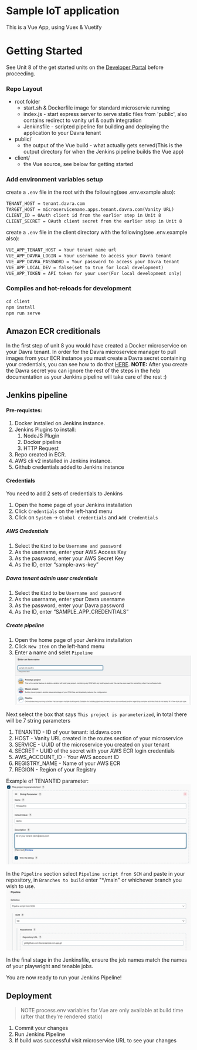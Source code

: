 Sample IoT application
=======================================

This is a Vue App, using Vuex & Vuetify

# Getting Started
See Unit 8 of the get started units on the [Developer Portal](https://www.developer.davra.com/get-started/unit-8/) before proceeding.
### Repo Layout

* root folder
  - start.sh & Dockerfile image for standard microservie running
  - index.js - start express server to serve static files from 'public', also contains redirect to vanity url & oauth integration
  - Jenkinsfile - scripted pipeline for building and deploying the application to your Davra tenant
* public/
  - the output of the Vue build - what actually gets served(This is the output directory for when the Jenkins pipeline builds the Vue app)
* client/
  - the Vue source, see below for getting started

### Add environment variables setup

create a `.env` file in the root with the following(see .env.example also):
```
TENANT_HOST = tenant.davra.com
TARGET_HOST = microservicename.apps.tenant.davra.com(Vanity URL)
CLIENT_ID = OAuth client id from the earlier step in Unit 8
CLIENT_SECRET = OAuth client secret from the earlier step in Unit 8
```

create a `.env` file in the client directory with the following(see .env.example also):
```
VUE_APP_TENANT_HOST = Your tenant name url
VUE_APP_DAVRA_LOGIN = Your username to access your Davra tenant
VUE_APP_DAVRA_PASSWORD = Your password to access your Davra tenant
VUE_APP_LOCAL_DEV = false(set to true for local development)
VUE_APP_TOKEN = API token for your user(For local development only)
```

### Compiles and hot-reloads for development
```
cd client
npm install
npm run serve
```
## Amazon ECR creditionals

In the first step of unit 8 you would have created a Docker microservice on your Davra tenant. In order for the Davra microservice manager to pull images from your ECR instance you must create a Davra secret containing your credentials, you can see how to do that [HERE](https://help.davra.com/#/custom-services?id=example-use-of-a-private-docker-registry-on-aws-ecrhttpsawsamazoncomecr). **NOTE:** After you create the Davra secret you can ignore the rest of the steps in the help documentation as your Jenkins pipeline will take care of the rest :) 

## Jenkins pipeline
#### Pre-requistes:
1. Docker installed on Jenkins instance.
2. Jenkins Plugins to install:
   1. NodeJS Plugin
   2. Docker pipeline
   3. HTTP Request
3. Repo created in ECR.
4. AWS cli v2 installed in Jenkins instance.
5. Github credentials added to Jenkins instance

#### Credentials

You need to add 2 sets of credentials to Jenkins

1. Open the home page of your Jenkins installation
2. Click `Credentials` on the left-hand menu
3. Click on `System` -> `Global credentials` and `Add Credentials`
##### AWS Credentials

1. Select the `Kind` to be `Username and password`
2. As the username, enter your AWS Access Key
3. As the password, enter your AWS Secret Key
4. As the ID, enter “sample-aws-key”

##### Davra tenant admin user credentials

1. Select the `Kind` to be `Username and password`
2. As the username, enter your Davra username
3. As the password, enter your Davra password
4. As the ID, enter “SAMPLE_APP_CREDENTIALS”

##### Create pipeline

1. Open the home page of your Jenkins installation
2. Click `New Item` on the left-hand menu
3. Enter a name and selet `Pipeline` 
![Pipeline](images/pipeline.png)

Next select the box that says `This project is parameterized`, in total there will be 7 string parameters

1. TENANTID - ID of your tenant: id.davra.com
2. HOST - Vanity URL created in the routes section of your microservice
3. SERVICE - UUID of the microservice you created on your tenant
4. SECRET - UUID of the secret with your AWS ECR login credentials 
5. AWS_ACCOUNT_ID - Your AWS account ID
6. REGISTRY_NAME - Name of your AWS ECR
7. REGION - Region of your Registry

Example of TENANTID parameter:
![TENANTID](images/parameters-example.png)

In the `Pipeline` section select `Pipeline script from SCM` and paste in your repository, in `Branches to build` enter "*/main" or whichever branch you wish to use.
![SCM](images/pipeline-def.png)

In the final stage in the Jenkinsfile, ensure the job names match the names of your playwright and tenable jobs.

You are now ready to run your Jenkins Pipeline!
## Deployment

> NOTE process.env variables for Vue are only available at build time (after that they're rendered static)

1. Commit your changes
2. Run Jenkins Pipeline
3. If build was successful visit microservice URL to see your changes
